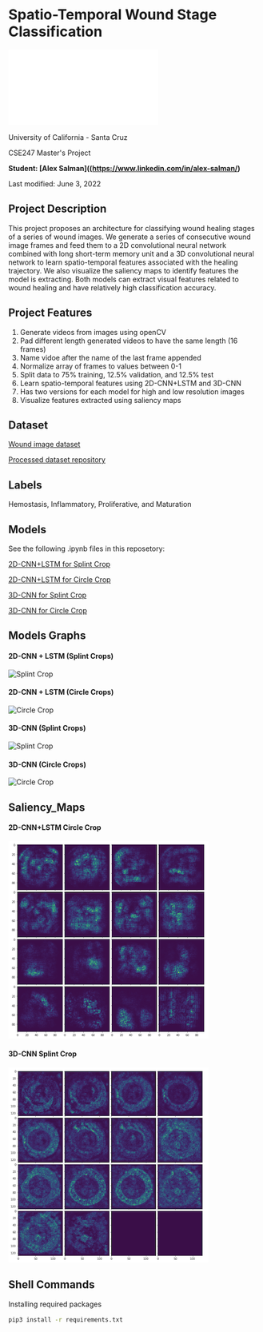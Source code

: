 # Spatio-Temporal Wound Stage Classification
![IEEE Conference Poster](bhi-bsn22-Spatio-Temporal-Wound-Stage-Classification-poster.pdf)

University of California - Santa Cruz

CSE247 Master's Project

**Student: [Alex Salman]((https://www.linkedin.com/in/alex-salman/)**

Last modified: June 3, 2022


## Project Description
This project proposes an architecture for classifying wound healing stages of a series of wound images. We generate a series of consecutive wound image frames and feed them to a 2D convolutional neural network combined with long short-term memory unit and a 3D convolutional neural network to learn spatio-temporal features associated with the healing trajectory. We also visualize the saliency maps to identify features the model is extracting. Both models can extract visual features related to wound healing and have relatively high classification accuracy.


## Project Features
1. Generate videos from images using openCV
2. Pad different length generated videos to have the same length (16 frames)
3. Name vidoe after the name of the last frame appended
4. Normalize array of frames to values between 0-1
5. Split data to 75% training, 12.5% validation, and 12.5% test
6. Learn spatio-temporal features using 2D-CNN+LSTM and 3D-CNN
7. Has two versions for each model for high and low resolution images
8. Visualize features extracted using saliency maps


## Dataset
[Wound image dataset](https://datadryad.org/stash/dataset/doi:10.25338/B84W8Q)

[Processed dataset repository](https://drive.google.com/drive/u/0/folders/1VRzXupLR9Xct_8Fuph-HqbAAj95qLnU4)


## Labels
Hemostasis, Inflammatory, Proliferative, and Maturation


## Models
See the following .ipynb files in this reposetory:

[2D-CNN+LSTM for Splint Crop](https://github.com/alexsalman/CSE247/blob/59b6b42401ae36755659b7e4153a19035687fd48/2D_CNN%2BLSTM.ipynb)

[2D-CNN+LSTM for Circle Crop](https://github.com/alexsalman/CSE247/blob/main/2D_CNN%2BLSTM_No_Splint.ipynb)

[3D-CNN for Splint Crop](https://github.com/alexsalman/CSE247/blob/main/2D_CNN%2BLSTM_No_Splint.ipynb)

[3D-CNN for Circle Crop](https://github.com/alexsalman/CSE247/blob/main/3D_CNN_No_Splint.ipynb)


## Models Graphs
#### 2D-CNN + LSTM (Splint Crops)
![Splint Crop](https://docs.google.com/drawings/d/e/2PACX-1vQdkgRuHXucM3JMLDEOvPYQPYi01YQ4Lddb1g-UoocV0Fvvk4pkHDjMx5yq2h2FI_znZXz1X3apYf51/pub?w=960&h=720)

#### 2D-CNN + LSTM (Circle Crops)
![Circle Crop](https://docs.google.com/drawings/d/e/2PACX-1vQ_-M67AUWv4VgNnrYJWyl1xsY5DF3g_vMOojR_i0QE1rG420eBksqkTKEhXV4O0EttxFG1id2NOBKC/pub?w=960&h=720)


#### 3D-CNN (Splint Crops)
![Splint Crop](https://docs.google.com/drawings/d/e/2PACX-1vRmwjaPOJckupwg2_d52MeR5WIq6K3GUldA7pMhOTxhD-OLS9-n0IHRGpSDRIiE4Uiwfsq2_x8ef-Ha/pub?w=960&h=720)

#### 3D-CNN (Circle Crops)
![Circle Crop](https://docs.google.com/drawings/d/e/2PACX-1vQR-P19NUnncIXaJenRzYhyfveCEreer0-5KAtdNlw08AD7HYCqZlwN_-uImzPFhFnTDs53LasNWebL/pub?w=960&h=720)


## Saliency_Maps
#### 2D-CNN+LSTM Circle Crop
![2D-CNN+LSTM Circle Crop](https://github.com/alexsalman/CSE247/blob/main/Day%2014_Y8-4-L-VLC15%202dc%20(Saliency%20Maps).png)

#### 3D-CNN Splint Crop
![3D-CNN Splint Crop](https://github.com/alexsalman/CSE247/blob/main/Day%2014_Y8-4-L-VLC15%203ds%20(Saliency%20Maps).png)

## Shell Commands
Installing required packages
``` bash
pip3 install -r requirements.txt
```
